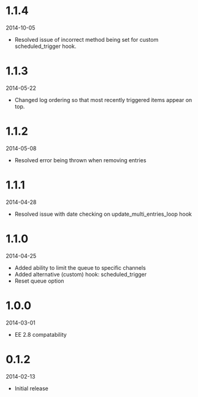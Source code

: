 # 1.1.4

2014-10-05

- Resolved issue of incorrect method being set for custom scheduled_trigger hook.

# 1.1.3

2014-05-22

- Changed log ordering so that most recently triggered items appear on top.

# 1.1.2

2014-05-08

- Resolved error being thrown when removing entries

# 1.1.1

2014-04-28

- Resolved issue with date checking on update_multi_entries_loop hook

# 1.1.0

2014-04-25

- Added ability to limit the queue to specific channels
- Added alternative (custom) hook: scheduled_trigger
- Reset queue option

# 1.0.0

2014-03-01

- EE 2.8 compatability

# 0.1.2

2014-02-13

- Initial release